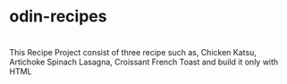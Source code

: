 # <h1>odin-recipes<h1>

###

This Recipe Project consist of three recipe such as, Chicken Katsu, Artichoke Spinach Lasagna, Croissant French Toast and build it only with HTML
